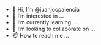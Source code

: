 - 👋 Hi, I’m @juanjocpalencia
- 👀 I’m interested in ...
- 🌱 I’m currently learning ...
- 💞️ I’m looking to collaborate on ...
- 📫 How to reach me ...

<!---
juanjocpalencia/juanjocpalencia is a ✨ special ✨ repository because its `README.md` (this file) appears on your GitHub profile.
You can click the Preview link to take a look at your changes.
--->
